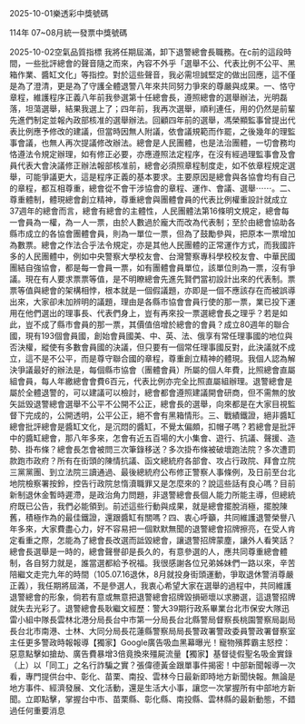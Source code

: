 
2025-10-01樂透彩中獎號碼

                                
114年 07~08月統一發票中獎號碼
                             
2025-10-02空氣品質指標
                              我將任期屆滿，卸下退警總會長職務。在c前的這段時間，一些批評總會的聲音隨之而來，內容不外乎「選舉不公、代表比例不公平、黑箱作業、醬缸文化」等指控。對於這些聲音，我必需坦誠堅定的做出回應，這不僅是為了澄清，更是為了守護全體退警八年來共同努力爭來的尊嚴與成果。一、恪守章程，維護程序正義八年前我參選第十任總會長，遵照總會的選舉辦法，光明磊落，坦蕩選舉，結果我選上了；四年前，我再次選舉，順利連任，用的仍然是前輩先進們制定並報內政部核准的選舉辦法。回顧四年前的選舉，馮榮顯監事曾提出代表比例應予修改的建議，但當時因無人附議，依會議規範而作罷，之後幾年的理監事會議，也無人再次提議修改辦法。總會是人民團體，也是法治團體，一切會務均恪遵法令規定辦理，如有修正必要，亦應遵照法定程序，在沒有經過理監事會及會員代表大會決議修正辦法報部核准前，總會必須照章程制度走，如不依章程規定選舉，可能爭議更大，這是程序正義的基本要求。主要原因是總會與各協會均有自己的章程，都互相尊重，總會從不會干涉協會的章程、運作、會議、選舉⋯⋯。二、尊重體制，體現總會創立精神，尊重總會與團體會員的代表比例權重設計就成立37週年的總會而言，總會有總會的主體性，人民團體法第16條明文規定，總會每一會員為一權，為一人一票，由於人數過於龐大而改為代表制；至於由總會協助各縣市成立的各協會團體會員，則為一單位一票，但為了鼓勵參與，把原本一票增加為數票。總會之作法合乎法令規定，亦是其他人民團體的正常運作方式，而我國許多的人民團體中，例如中央警察大學校友會、台灣警察專科學校校友會、中華民國團結自強協會，都是每一會員一票，如有團體會員單位，該單位則為一票，沒有爭議。現在有人要求票票等值，是不明瞭總會先進先賢們當初設計出來的代表制。票票等值與總會的架構相悖，根本就是一個假議題，亦即是一個不應該存在而被誤導出來，大家卻未加辨明的議題，理由是各縣市協會會員行使的那一票，業已投下運用在他們選出的理事長、代表們身上，豈有再來投一票選總會長之理乎？若是如此，豈不成了縣市會員的那一票，其價值倍增於總會的會員？成立80週年的聯合國，現有193個會員國，創始會員國美、中、英、法、俄享有常任理事國的地位與否決權，縱使有多數會員國的決議，但只要有一個常任理事國反對，此決議就不成立，這不是不公平，而是尊守聯合國的章程，尊重創立精神的體現。我個人認為解決爭議最好的辦法是，每個縣市協會（團體會員）所屬的個人年費，比照總會直屬組會員，每人年繳總會會費6百元，代表比例亦完全比照直屬組辦理。退警總會是屬於全體退警的，可以建議可以檢討，總會都會遵照建議開會研商，但不需無的放矢詆毁退警總會選舉不公平不公開不公正，總會長的選舉，向來都是在大家目視監督下完成的，公開透明，公平公正，絕不會有黑箱情形。三、戰績鐵證，絕非醬缸總會批評總會是醬缸文化，是沉悶的醬缸，不覺太偏頗，扣帽子嗎？若總會是批評中的醬缸總會，那八年多來，怎會有近五百場的大小集會、遊行、抗議、聲援、造勢、掛布條？總會長怎會被問三次筆錄移送？多次掛布條被破壞跑法院？多次遭罰款跑市政府？所有在街頭的陳情抗議、函文總統府各部會、攻占行政院、拜會立院三黨黨團、到立法院三讀通過、最後總統府公布修正警察人事條例，及日前至台北地院檢察署按鈴，控告行政院怠惰瀆職罪又是怎麼來的？說這些話有良心嗎？目前新制退休金暫時遲滯，是政治角力問題，非退警總會長個人能力所能主導，但總統府既已公告，我們必能領到。前述這些行動與成果，就是總會擺脫消極，擺脫陳舊，積極作為的最佳鐵證，還跟醬缸有關嗎？四、衷心呼籲，共同維護退警榮譽八年多來，大家費盡心力，好不容易把一個默默無聞的退警總會招牌擦亮，在受人肯定看重之際，怎能為了總會長改選而詆毀總會，讓退警招牌蒙塵，讓外人看笑話？總會長選舉是一時的，總會聲譽卻是長久的，有意參選的人，應共同尊重總會體制，各自努力就是，誰當選都給予祝福。我很感謝各位兄弟姊妹們一路以來，辛苦陪繼文走完九年的時間（105.07.16退休，8月就投身街頭運動，爭取退休警消尊嚴正義），我任期將屆滿，不是參選人，我衷心希望大家在選舉的過程中，共同維護退警總會的形象，倘若有意或無意把退警總會招牌毀損砸壞以求勝選，這退警招牌就失去光彩了。退警總會長耿繼文經歷：警大39期行政系畢業台北市保安大隊迅雷小組中隊長雲林北港分局長台中市第一分局長台北縣警局督察長桃園警察局副局長台北市南港、士林、大同分局長花蓮縣警察局局長警政署警政委員警政署督察室主任更多警政時報報導【獨家】Google廣告吸血黑幕曝光！寵物殯葬霸主怒控：惡意點擊如搶劫、廣告費暴增3倍竟換來殭屍流量【獨家】基督徒假聖名吸金實錄（上）以「同工」之名行詐騙之實？張偉德黃金跟單事件揭密！中部新聞報導一次看，專門提供台中、彰化、苗栗、南投、雲林今日最新即時地方新聞快報。無論是地方事件、經濟發展、文化活動，還是生活大小事，讓您一次掌握所有中部地方新聞。立即點擊，掌握台中市、苗栗縣、彰化縣、南投縣、雲林縣的最新動態，不錯過任何重要消息
